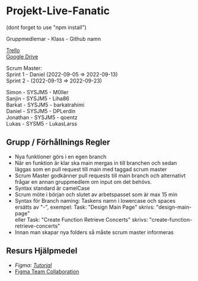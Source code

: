 # Projekt-Live-Fanatic
(dont forget to use "npm install")

Gruppmedlemar - Klass - Github namn

[Trello](https://trello.com/b/NoEzqQ3R/live-fanatic) <br>
[Google Drive](https://drive.google.com/drive/folders/18rmPzrKzYQlfpD0omCuNxm2K_i7DfESC) <br>

Scrum Master: <br>
Sprint 1 - Daniel (2022-09-05 => 2022-09-13)<br>
Sprint 2 -  (2022-09-13 => 2022-09-23)<br>

Simon - SYSJM5 - M0ller <br>
Sanjin - SYSJM5 - Liha86 <br>
Barkat - SYSJM5 - barkatrahimi <br>
Daniel - SYSJM5 - DPLerdin <br>
Jonathan - SYSJM5 - qoentz <br>
Lukas - SYSM5 - LukasLarss <br>


## Grupp / Förhållnings Regler
* Nya funktioner görs i en egen branch
* När en funktion är klar ska main mergas in till branchen och sedan läggas som en pull request till main med taggad scrum master
* Scrum Master godkänner pull requests till main branch och alternativt frågar en annan gruppmedlem om input om det behövs.
* Syntax standard är camelCase
* Scrum möte i början och slutet av arbetspasset som är max 15 min
* Syntax för Branch naming: Taskens namn i lowercase och spaces ersätts av "-", exempel: Task: "Design Main Page" skrivs: "design-main-page" <br>
eller Task: "Create Function Retrieve Concerts" skrivs: "create-function-retrieve-concerts"
* Innan man skapar nya folders så måste scrum master informeras

## Resurs Hjälpmedel
* *Figma: [Tutorial](https://www.youtube.com/watch?v=PNJxeD29ZTg&list=PLXDU_eVOJTx55HFubfbTL3ellJjBM2QE2&index=1)* <br> 
* [Figma Team Collaboration](https://www.figma.com/team_invite/redeem/3VshYduTwGmw69g3NmFnWb)
